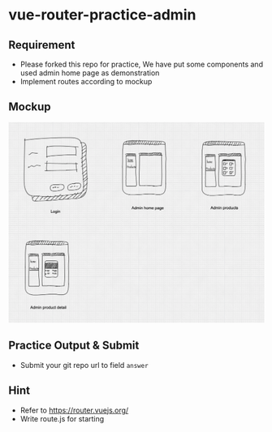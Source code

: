 # vue-router-practice-admin

## Requirement
- Please forked this repo for practice, We have put some components and used admin home page as demonstration
- Implement routes according to mockup 

## Mockup

![mockup](https://raw.githubusercontent.com/twschool-full-stack-bootcamp/vue-router-practice-admin/master/mockup.png)

##  Practice Output & Submit

- Submit your git repo url to field `answer`

## Hint

- Refer to https://router.vuejs.org/
- Write route.js for starting
